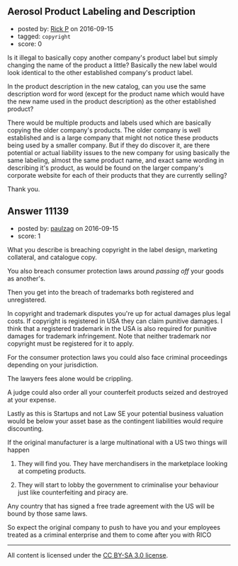 ## Aerosol Product Labeling and Description

- posted by: [Rick P](https://stackexchange.com/users/9194665/rick-p) on 2016-09-15
- tagged: `copyright`
- score: 0

Is it illegal to basically copy another company's product label but simply changing the name of the product a little? Basically the new label would look identical to the other established company's product label.

In the product description in the new catalog, can you use the same description word for word (except for the product name which would have the new name used in the product description) as the other established product?

There would be multiple products and labels used which are basically copying the older company's products. The older company is well established and is a large company that might not notice these products being used by a smaller company. But if they do discover it, are there potential or actual liability issues to the new company for using basically the same labeling, almost the same product name, and exact same wording in describing it's product, as would be found on the larger company's corporate website for each of their products that they are currently selling? 

Thank you.


## Answer 11139

- posted by: [paulzag](https://stackexchange.com/users/5451744/paulzag) on 2016-09-15
- score: 1

What you describe is breaching copyright in the label design, marketing collateral, and catalogue copy. 

You also breach consumer protection laws around *passing off* your goods as another's. 

Then you get into the breach of trademarks both registered and unregistered. 

In copyright and trademark disputes you're up for actual damages plus legal costs. If copyright is registered in USA they can claim punitive damages. I think that a registered trademark in the USA is also required for punitive damages for trademark infringement. Note that neither trademark nor copyright must be registered for it to apply.

For the consumer protection laws you could also face criminal proceedings depending on your jurisdiction.

The lawyers fees alone would be crippling. 

A judge could also order all your counterfeit products seized and destroyed at your expense.  

Lastly as this is Startups and not Law SE your potential business valuation would be below your asset base as the contingent liabilities would require discounting. 


If the original manufacturer is a large multinational with a US two things will happen 

1. They will find you. They have merchandisers in the marketplace looking at competing products. 

2. They will start to lobby the government to criminalise your behaviour just like counterfeiting and piracy are. 

Any country that has signed a free trade agreement with the US will be bound by those same laws. 

So expect the original company to push to have you and your employees treated as a criminal enterprise and them to come after you with RICO



---

All content is licensed under the [CC BY-SA 3.0 license](https://creativecommons.org/licenses/by-sa/3.0/).
